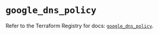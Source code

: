 # `google_dns_policy`

Refer to the Terraform Registry for docs: [`google_dns_policy`](https://registry.terraform.io/providers/hashicorp/google-beta/6.21.0/docs/resources/google_dns_policy).
